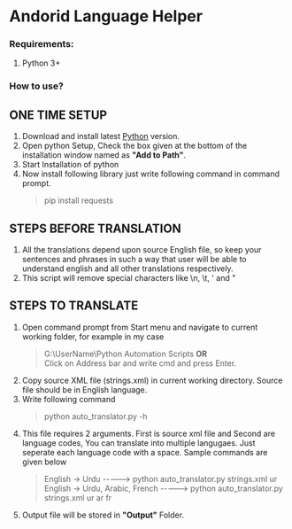 # Andorid Language Helper
### Requirements:
1. Python 3+

### How to use?

## ONE TIME SETUP
1. Download and install latest [Python](https://www.python.org/downloads/) version.
2. Open python Setup, Check the box given at the bottom of the installation window named as **"Add to Path"**.
3. Start Installation of python
4. Now install following library just write following command in command prompt.<br/>
	>pip install requests
	
## STEPS BEFORE TRANSLATION
1. All the translations depend upon source English file, so keep your sentences and phrases in such a way that user will be able to understand english and all other translations respectively.
2. This script will remove special characters like \n, \t, \' and \"
		
## STEPS TO TRANSLATE
1. Open command prompt from Start menu and navigate to current working folder, for example in my case <br/>
	>  G:\UserName\Python Automation Scripts **OR**<br/>
	> Click on Address bar and write cmd and press Enter.
2. Copy source XML file (strings.xml) in current working directory. Source file should be in English language.
3. Write following command<br/>
    > python auto_translator.py -h
4. This file requires 2 arguments. First is source xml file and Second are language codes, You can translate into multiple langugaes. Just seperate each language code with a space. Sample commands are given below<br/>
	> English -> Urdu -----> python auto_translator.py strings.xml ur<br/>
	> English -> Urdu, Arabic, French -----> python auto_translator.py strings.xml ur ar fr<br/>
5. Output file will be stored in **"Output"** Folder.
	
